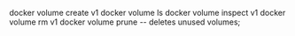 docker volume create v1
docker volume  ls
docker volume inspect v1
docker volume rm v1
docker volume prune -- deletes unused volumes;